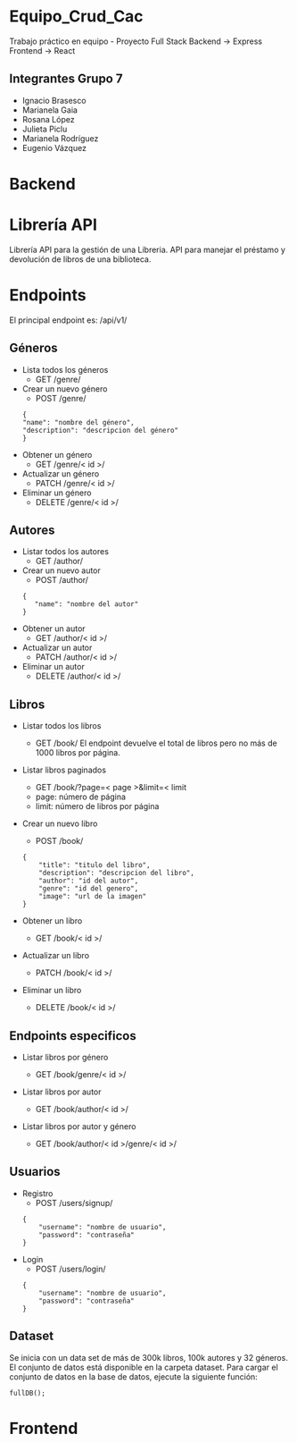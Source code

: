 # Equipo_Crud_Cac
Trabajo práctico en equipo - Proyecto Full Stack
Backend -> Express
Frontend -> React

## Integrantes Grupo 7
- Ignacio Brasesco
- Marianela Gaia
- Rosana López
- Julieta Piclu
- Marianela Rodríguez
- Eugenio Vázquez

# Backend

# Librería API
Librería API para la gestión de una Libreria. API para manejar el préstamo y devolución de libros de una biblioteca.

# Endpoints

El principal endpoint es:
<server>/api/v1/

## Géneros
- Lista todos los géneros
    - GET /genre/
- Crear un nuevo género
    - POST /genre/
    ```
    {
    "name": "nombre del género",
    "description": "descripcion del género"
    }
    ```
- Obtener un género
    - GET /genre/< id >/
- Actualizar un género
    - PATCH /genre/< id >/
- Eliminar un género
    - DELETE /genre/< id >/

## Autores
- Listar todos los autores
    - GET /author/
- Crear un nuevo autor
    - POST /author/
    ```
    {
       "name": "nombre del autor"
    }
    ```
- Obtener un autor
    - GET /author/< id >/
- Actualizar un autor
    - PATCH /author/< id >/
- Eliminar un autor
    - DELETE /author/< id >/

## Libros
- Listar todos los libros
    - GET /book/
    El endpoint devuelve el total de libros pero no más de 1000 libros por página.

- Listar libros paginados
    - GET /book/?page=< page >&limit=< limit
    - page: número de página
    - limit: número de libros por página

- Crear un nuevo libro
    - POST /book/
    ```
    {
        "title": "titulo del libro",
        "description": "descripcion del libro",
        "author": "id del autor",
        "genre": "id del genero",
        "image": "url de la imagen"
    }
    ```
- Obtener un libro
    - GET /book/< id >/
- Actualizar un libro
    - PATCH /book/< id >/
- Eliminar un libro
    - DELETE /book/< id >/

## Endpoints especificos

- Listar libros por género
    - GET /book/genre/< id >/

- Listar libros por autor
    - GET /book/author/< id >/

- Listar libros por autor y género
    - GET /book/author/< id >/genre/< id >/

## Usuarios
- Registro
    - POST /users/signup/
    ```
    {
        "username": "nombre de usuario",
        "password": "contraseña"
    }
    ```
- Login
    - POST /users/login/
    ```
    {
        "username": "nombre de usuario",
        "password": "contraseña"
    }
    ```

## Dataset

Se inicia con un data set de más de 300k libros, 100k autores y 32 géneros. El conjunto de datos está disponible en la carpeta dataset. Para cargar el conjunto de datos en la base de datos, ejecute la siguiente función:

```
fullDB();
```

# Frontend